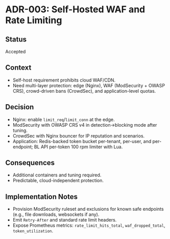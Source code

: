 # ADR-003: Self-Hosted WAF and Rate Limiting

## Status
Accepted

## Context
- Self-host requirement prohibits cloud WAF/CDN.
- Need multi-layer protection: edge (Nginx), WAF (ModSecurity + OWASP CRS), crowd-driven bans (CrowdSec), and application-level quotas.

## Decision
- Nginx: enable `limit_req`/`limit_conn` at the edge.
- ModSecurity with OWASP CRS v4 in detection→blocking mode after tuning.
- CrowdSec with Nginx bouncer for IP reputation and scenarios.
- Application: Redis-backed token bucket per-tenant, per-user, and per-endpoint; BL API per-token 100 rpm limiter with Lua.

## Consequences
- Additional containers and tuning required.
- Predictable, cloud-independent protection.

## Implementation Notes
- Provision ModSecurity ruleset and exclusions for known safe endpoints (e.g., file downloads, websockets if any).
- Emit `Retry-After` and standard rate limit headers.
- Expose Prometheus metrics: `rate_limit_hits_total`, `waf_dropped_total`, `token_utilization`.